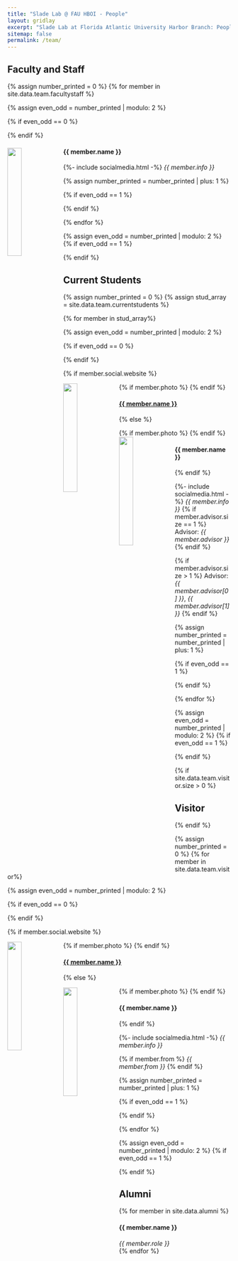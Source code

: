 ```yaml
---
title: "Slade Lab @ FAU HBOI - People"
layout: gridlay
excerpt: "Slade Lab at Florida Atlantic University Harbor Branch: People"
sitemap: false
permalink: /team/
---
```


<!-- # Group Members -->
<!-- **We are  looking for new PhD students, Postdocs, and Master students to join the team** [(see openings)]({{ site.url }}{{ site.baseurl }}/vacancies) **!** -->

<!-- Jump to [staff](#staff), [master and bachelor students](#master-and-bachelor-students), [alumni](#alumni), [administrative support](#administrative-support), [lab visitors](#lab-visitors). -->

<!-- see https://github.com/USC-NSL/USC-NSL.github.io --!>

<!----------------------------------------------------------------------------------------------------------------------------------------->
## Faculty and Staff

{% assign number_printed = 0 %}
{% for member in site.data.team.facultystaff %}

{% assign even_odd = number_printed | modulo: 2 %}

{% if even_odd == 0 %}
<div class="row">
{% endif %}

<div class="col-sm-6 clearfix">
  <!-- Member photo floats on left -->
  <img src="{{ site.url }}{{ site.baseurl }}/images/teampic/{{ member.photo }}" class="img-responsive" width="25%" style="float: left" />
  <h4>{{ member.name }}</h4>
  {%- include socialmedia.html -%}
  <i>{{ member.info }}</i>
  <!-- Maybe add education/notes here... -->
</div>

{% assign number_printed = number_printed | plus: 1 %}

{% if even_odd == 1 %}
</div>
{% endif %}

{% endfor %}

{% assign even_odd = number_printed | modulo: 2 %}
{% if even_odd == 1 %}
</div>
{% endif %}


<!----------------------------------------------------------------------------------------------------------------------------------------->
## Current Students

{% assign number_printed = 0 %}
{% assign stud_array = site.data.team.currentstudents %}
<!-- Inspect a variable in liquid -->
<!-- {{ stud_array[0] | inspect }} -->

{% for member in stud_array%}

{% assign even_odd = number_printed | modulo: 2 %}

{% if even_odd == 0 %}
<div class="row">
{% endif %}

<div class="col-sm-6 clearfix">

  {% if member.social.website %}

  {% if member.photo %}
  <a target="blank" href="{{ member.social.website }}"><img src="{{ site.url }}{{ site.baseurl }}/images/teampic/{{ member.photo }}" class="img-responsive" width="25%" style="float: left" /></a>
  {% endif %}
  <h4><a target="blank" href="{{ member.social.website }}">{{ member.name }}</a></h4>
  {% else %}

  {% if member.photo %}
  <img src="{{ site.url }}{{ site.baseurl }}/images/teampic/{{ member.photo }}" class="img-responsive" width="25%" style="float: left" />
  {% endif %}
  <h4>{{ member.name }}</h4>
  
  {% endif %}
  
  {%- include socialmedia.html -%}
  <i>{{ member.info }}</i><!--<br>email: <{{ member.email }}></i> -->
  {% if member.advisor.size == 1 %}
  Advisor: <i>{{ member.advisor }}</i>
  {% endif %}

  {% if member.advisor.size > 1 %} <!-- Generally a student is advised by max of 2 professors -->
  Advisor: <i>{{ member.advisor[0] }}</i>, <i>{{ member.advisor[1] }}</i>
  {% endif %}
</div>

{% assign number_printed = number_printed | plus: 1 %}

{% if even_odd == 1 %}
</div>
{% endif %}

{% endfor %}

{% assign even_odd = number_printed | modulo: 2 %}
{% if even_odd == 1 %}
</div>
{% endif %}


<!----------------------------------------------------------------------------------------------------------------------------------------->
{% if site.data.team.visitor.size > 0 %}
## Visitor
{% endif %}

{% assign number_printed = 0 %}
{% for member in site.data.team.visitor%}

{% assign even_odd = number_printed | modulo: 2 %}

{% if even_odd == 0 %}
<div class="row">
{% endif %}

<div class="col-sm-6 clearfix">

  {% if member.social.website %}

  {% if member.photo %}
  <a target="blank" href="{{ member.social.website }}"><img src="{{ site.url }}{{ site.baseurl }}/images/teampic/{{ member.photo }}" class="img-responsive" width="25%" style="float: left" /></a>
  {% endif %}
  <h4><a target="blank" href="{{ member.social.website }}">{{ member.name }}</a></h4>
  {% else %}

  {% if member.photo %}
  <img src="{{ site.url }}{{ site.baseurl }}/images/teampic/{{ member.photo }}" class="img-responsive" width="25%" style="float: left" />
  {% endif %}
  <h4>{{ member.name }}</h4>

  {% endif %}

  {%- include socialmedia.html -%}
  <i>{{ member.info }}</i> <!--<br>email: <{{ member.email }}></i> -->

  {% if member.from %}
  <i>{{ member.from }}</i>
  {% endif %}
</div>

{% assign number_printed = number_printed | plus: 1 %}

{% if even_odd == 1 %}
</div>
{% endif %}

{% endfor %}

{% assign even_odd = number_printed | modulo: 2 %}
{% if even_odd == 1 %}
</div>
{% endif %}




<!----------------------------------------------------------------------------------------------------------------------------------------->
## Alumni
<div class="row">
{% for member in site.data.alumni %}
<div class="col-sm-6 clearfix">
  <h4>{{ member.name }}</h4>
  <i> {{ member.role }}</i>
</div>
{% endfor %}
</div>
